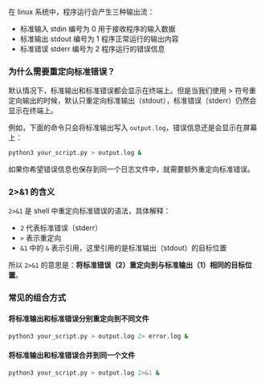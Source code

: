 在 linux 系统中，程序运行会产生三种输出流：

- 标准输入 stdin 编号为 0 用于接收程序的输入数据
- 标准输出 stdout 编号为 1 程序正常运行的输出内容
- 标准错误 stderr 编号为 2 程序运行的错误信息

### 为什么需要重定向标准错误？

默认情况下，标准输出和标准错误都会显示在终端上。但是当我们使用 > 符号重定向输出的时候，默认只重定向标准输出（stdout），标准错误（stderr）仍然会显示在终端上。

例如，下面的命令只会将标准输出写入 `output.log`，错误信息还是会显示在屏幕上：

```bash
python3 your_script.py > output.log &
```

如果你希望错误信息也保存到同一个日志文件中，就需要额外重定向标准错误。

### 2>&1 的含义

`2>&1` 是 shell 中重定向标准错误的语法，具体解释：

- `2` 代表标准错误（stderr）
- `>` 表示重定向
- `&1` 中的 `&` 表示引用，这里引用的是标准输出（stdout）的目标位置

所以 `2>&1` 的意思是：**将标准错误（2）重定向到与标准输出（1）相同的目标位置**。

### 常见的组合方式

#### 将标准输出和标准错误分别重定向到不同文件

```bash
python3 your_script.py > output.log 2> error.log &
```

#### 将标准输出和标准错误合并到同一个文件

```bash
python3 your_script.py > output.log 2>&1 &
```


